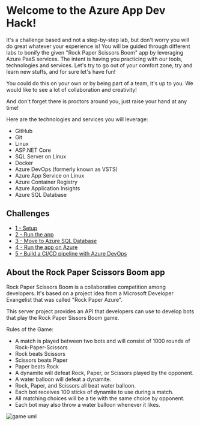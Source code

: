 # Welcome to the Azure App Dev Hack!

It's a challenge based and not a step-by-step lab, but don't worry you will do great whatever your experience is! You will be guided through different labs to bonify the given "Rock Paper Scissors Boom" app by leveraging Azure PaaS services. The intent is having you practicing with our tools, technologies and services. Let's try to go out of your comfort zone, try and learn new stuffs, and for sure let's have fun!

You could do this on your own or by being part of a team, it's up to you. We would like to see a lot of collaboration and creativity!

And don't forget there is proctors around you, just raise your hand at any time!

Here are the technologies and services you will leverage:
- GitHub
- Git
- Linux
- ASP.NET Core
- SQL Server on Linux
- Docker
- Azure DevOps (formerly known as VSTS)
- Azure App Service on Linux
- Azure Container Registry
- Azure Application Insights
- Azure SQL Database

## Challenges

- [1 - Setup](./challenges/Setup.md)
- [2 - Run the app](./challenges/RunTheApp.md)
- [3 - Move to Azure SQL Database](./challenges/MoveToAzureSql.md)
- [4 - Run the app on Azure](./challenges/RunOnAzure.md)
- [5 - Build a CI/CD pipeline with Azure DevOps](./challenges/BuildCICDPipelineWithAzureDevOps.md)

## About the Rock Paper Scissors Boom app

Rock Paper Scissors Boom is a collaborative competition among developers. It's based on a project idea from a Microsoft Developer Evangelist that was called "Rock Paper Azure".

This server project provides an API that developers can use to develop bots that play the Rock Paper Sissors Boom game.

Rules of the Game:
 * A match is played between two bots and will consist of 1000 rounds of Rock-Paper-Scissors
 * Rock beats Scissors
 * Scissors beats Paper
 * Paper beats Rock
 * A dynamite will defeat Rock, Paper, or Scissors played by the opponent.
 * A water balloon will defeat a dynamite.
 * Rock, Paper, and Scissors all beat water balloon.
 * Each bot receives 100 sticks of dynamite to use during a match.
 * All matching choices will be a tie with the same choice by opponent.
 * Each bot may also throw a water balloon whenever it likes.

![game uml](docs/game_diagram.png)


